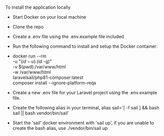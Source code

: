 To install the application locally
 - Start Docker on your local machine
 - Clone the repo
 - Create a .env file using the .env.example file included
 - Run the following command to install and setup the Docker container:
 - docker run --rm \
    -u "$(id -u):$(id -g)" \
    -v $(pwd):/var/www/html \
    -w /var/www/html \
    laravelsail/php81-composer:latest \
    composer install --ignore-platform-reqs

 - Create a new .env file for your Laravel project using the .env.example file.
 - Create the following alias in your terminal, alias sail='[ -f sail ] && bash sail || bash vendor/bin/sail'
 - Start the 'sail' docker environment with 'sail up', if you are unable to create the bash alias, use ./vendor/bin/sail up